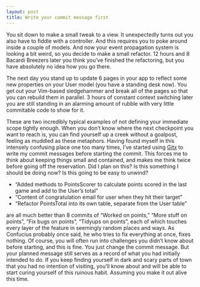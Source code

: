 ```yaml
---
layout: post
title: Write your commit message first
---
```

You sit down to make a small tweak to a view. It unexpectedly turns out you also have to fiddle with a controller. And this requires you to poke around inside a couple of models. And now your event propagation system is looking a bit weird, so you decide to make a small refactor. 12 hours and 8 Bacardi Breezers later you think you’ve finished the refactoring, but you have absolutely no idea how you go there.

The next day you stand up to update 6 pages in your app to reflect some new properties on your User model (you have a standing desk now). You get out your Vim-based sledgehammer and break all of the pages so that you can rebuild them in parallel. 3 hours of constant context switching later you are still standing in an alarming amount of rubble with very little commitable code to show for it.

These are two incredibly typical examples of not defining your immediate scope tightly enough. When you don’t know where the next checkpoint you want to reach is, you can find yourself up a creek without a goalpost, feeling as muddled as these metaphors. Having found myself in this intensely confusing place one too many times, I’ve started using <a href="http://gitx.frim.nl/" target="_blank">Gitx</a> to write my commit messages before starting the commit. This forces me to think about keeping things small and contained, and makes me think twice before going off the reservation. Did I plan on this? Is this something I should be doing now? Is this going to be easy to unwind?

* “Added methods to PointsScorer to calculate points scored in the last game and add to the User’s total”
* “Content of congratulation email for user when they hit their target”
* “Refactor PointsTotal into its own table, separate from the User table”

are all much better than 8 commits of “Worked on points,” “More stuff on points”, “Fix bugs on points”, “Tidyups on points”, each of which touches every layer of the feature in seemingly random places and ways. As Confucius probably once said, he who tries to fix everything at once, fixes nothing. Of course, you will often run into challenges you didn’t know about before starting, and this is fine. You just change the commit message. But your planned message still serves as a record of what you had initially intended to do. If you keep finding yourself in dark and scary parts of town that you had no intention of visiting, you’ll know about and will be able to start curing yourself of this ruinous habit. Assuming you make it out alive this time.
